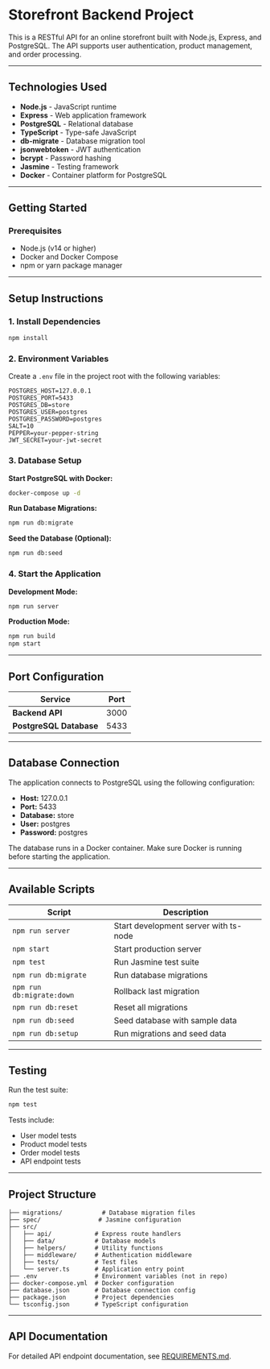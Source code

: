 # Storefront Backend Project

This is a RESTful API for an online storefront built with Node.js, Express, and PostgreSQL. The API supports user authentication, product management, and order processing.

---

## Technologies Used

- **Node.js** - JavaScript runtime
- **Express** - Web application framework
- **PostgreSQL** - Relational database
- **TypeScript** - Type-safe JavaScript
- **db-migrate** - Database migration tool
- **jsonwebtoken** - JWT authentication
- **bcrypt** - Password hashing
- **Jasmine** - Testing framework
- **Docker** - Container platform for PostgreSQL

---

## Getting Started

### Prerequisites

- Node.js (v14 or higher)
- Docker and Docker Compose
- npm or yarn package manager

---

## Setup Instructions

### 1. Install Dependencies

```bash
npm install
```

### 2. Environment Variables

Create a `.env` file in the project root with the following variables:

```
POSTGRES_HOST=127.0.0.1
POSTGRES_PORT=5433
POSTGRES_DB=store
POSTGRES_USER=postgres
POSTGRES_PASSWORD=postgres
SALT=10
PEPPER=your-pepper-string
JWT_SECRET=your-jwt-secret
```

### 3. Database Setup

**Start PostgreSQL with Docker:**

```bash
docker-compose up -d
```

**Run Database Migrations:**

```bash
npm run db:migrate
```

**Seed the Database (Optional):**

```bash
npm run db:seed
```

### 4. Start the Application

**Development Mode:**

```bash
npm run server
```

**Production Mode:**

```bash
npm run build
npm start
```

---

## Port Configuration

| Service                 | Port |
| ----------------------- | ---- |
| **Backend API**         | 3000 |
| **PostgreSQL Database** | 5433 |

---

## Database Connection

The application connects to PostgreSQL using the following configuration:

- **Host:** 127.0.0.1
- **Port:** 5433
- **Database:** store
- **User:** postgres
- **Password:** postgres

The database runs in a Docker container. Make sure Docker is running before starting the application.

---

## Available Scripts

| Script                    | Description                           |
| ------------------------- | ------------------------------------- |
| `npm run server`          | Start development server with ts-node |
| `npm start`               | Start production server               |
| `npm test`                | Run Jasmine test suite                |
| `npm run db:migrate`      | Run database migrations               |
| `npm run db:migrate:down` | Rollback last migration               |
| `npm run db:reset`        | Reset all migrations                  |
| `npm run db:seed`         | Seed database with sample data        |
| `npm run db:setup`        | Run migrations and seed data          |

---

## Testing

Run the test suite:

```bash
npm test
```

Tests include:

- User model tests
- Product model tests
- Order model tests
- API endpoint tests

---

## Project Structure

```
├── migrations/           # Database migration files
├── spec/                # Jasmine configuration
├── src/
│   ├── api/            # Express route handlers
│   ├── data/           # Database models
│   ├── helpers/        # Utility functions
│   ├── middleware/     # Authentication middleware
│   ├── tests/          # Test files
│   └── server.ts       # Application entry point
├── .env                # Environment variables (not in repo)
├── docker-compose.yml  # Docker configuration
├── database.json       # Database connection config
├── package.json        # Project dependencies
└── tsconfig.json       # TypeScript configuration
```

---

## API Documentation

For detailed API endpoint documentation, see [REQUIREMENTS.md](REQUIREMENTS.md).
